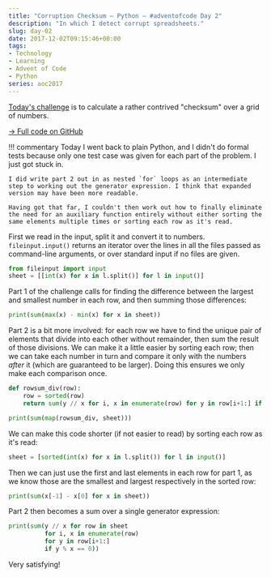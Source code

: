 ```yaml
---
title: "Corruption Checksum — Python — #adventofcode Day 2"
description: "In which I detect corrupt spreadsheets."
slug: day-02
date: 2017-12-02T09:15:46+00:00
tags:
- Technology
- Learning
- Advent of Code
- Python
series: aoc2017
---
```


[Today's challenge](http://adventofcode.com/2017/day/2) is to calculate a rather contrived "checksum" over a grid of numbers.

[→ Full code on GitHub](https://github.com/jezcope/aoc2017/blob/master/02-corruption-checksum.py)

!!! commentary
    Today I went back to plain Python, and I didn't do formal tests because only one test case was given for each part of the problem. I just got stuck in.
    
    I did write part 2 out in as nested `for` loops as an intermediate step to working out the generator expression. I think that expanded version may have been more readable.
    
    Having got that far, I couldn't then work out how to finally eliminate the need for an auxiliary function entirely without either sorting the same elements multiple times or sorting each row as it's read.

First we read in the input, split it and convert it to numbers. `fileinput.input()` returns an iterator over the lines in all the files passed as command-line arguments, or over standard input if no files are given.

```python
from fileinput import input
sheet = [[int(x) for x in l.split()] for l in input()]
```

Part 1 of the challenge calls for finding the difference between the largest and smallest number in each row, and then summing those differences:

```python
print(sum(max(x) - min(x) for x in sheet))
```

Part 2 is a bit more involved: for each row we have to find the unique pair of elements that divide into each other without remainder, then sum the result of those divisions. We can make it a little easier by sorting each row; then we can take each number in turn and compare it only with the numbers *after* it (which are guaranteed to be larger). Doing this ensures we only make each comparison once.

```python
def rowsum_div(row):
    row = sorted(row)
    return sum(y // x for i, x in enumerate(row) for y in row[i+1:] if y % x == 0)

print(sum(map(rowsum_div, sheet)))
```

We can make this code shorter (if not easier to read) by sorting each row as it's read:

```python
sheet = [sorted(int(x) for x in l.split()) for l in input()]
```

Then we can just use the first and last elements in each row for part 1, as we know those are the smallest and largest respectively in the sorted row:

```python
print(sum(x[-1] - x[0] for x in sheet))
```

Part 2 then becomes a sum over a single generator expression:

```python
print(sum(y // x for row in sheet
          for i, x in enumerate(row)
          for y in row[i+1:]
          if y % x == 0))
```

Very satisfying!
